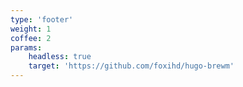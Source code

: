 ```yaml
---
type: 'footer'
weight: 1
coffee: 2
params:
    headless: true
    target: 'https://github.com/foxihd/hugo-brewm'
---
```

